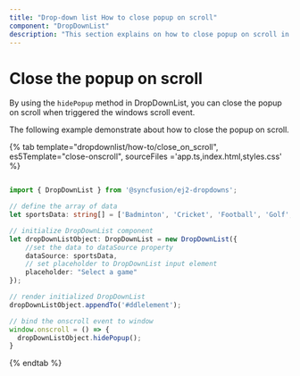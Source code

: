 ```yaml
---
title: "Drop-down list How to close popup on scroll"
component: "DropDownList"
description: "This section explains on how to close popup on scroll in the Syncfusion JavaScript drop-down list control."
---
```


# Close the popup on scroll

By using the `hidePopup` method in DropDownList, you can close the popup on scroll when triggered the windows scroll event.

The following example demonstrate about how to close the popup on scroll.

{% tab template="dropdownlist/how-to/close_on_scroll", es5Template="close-onscroll", sourceFiles ='app.ts,index.html,styles.css' %}

```typescript

import { DropDownList } from '@syncfusion/ej2-dropdowns';

// define the array of data
let sportsData: string[] = ['Badminton', 'Cricket', 'Football', 'Golf', 'Tennis'];

// initialize DropDownList component
let dropDownListObject: DropDownList = new DropDownList({
    //set the data to dataSource property
    dataSource: sportsData,
    // set placeholder to DropDownList input element
    placeholder: "Select a game"
});

// render initialized DropDownList
dropDownListObject.appendTo('#ddlelement');

// bind the onscroll event to window
window.onscroll = () => {
  dropDownListObject.hidePopup();
}

```

{% endtab %}